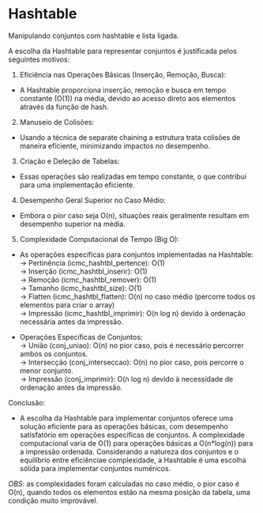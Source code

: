 # Hashtable
Manipulando conjuntos com hashtable e lista ligada.

A escolha da Hashtable para representar conjuntos é justificada pelos seguintes motivos:

1. Eficiência nas Operações Básicas (Inserção, Remoção, Busca): 
- A Hashtable proporciona inserção, remoção e busca em tempo constante (O(1)) na média, devido ao acesso direto aos elementos através da função de hash.

2. Manuseio de Colisões: 
- Usando a técnica de separate chaining a estrutura trata colisões de maneira eficiente, minimizando impactos no desempenho.

3. Criação e Deleção de Tabelas: 
- Essas operações são realizadas em tempo constante, o que contribui para uma implementação eficiente.

4. Desempenho Geral Superior no Caso Médio: 
- Embora o pior caso seja O(n), situações reais geralmente resultam em desempenho superior na média.

5. Complexidade Computacional de Tempo (Big O):
- As operações específicas para conjuntos implementadas na Hashtable: <br/>
-> Pertinência (icmc_hashtbl_pertence): O(1) <br/>
-> Inserção (icmc_hashtbl_inserir): O(1) <br/>
-> Remoção (icmc_hashtbl_remover): O(1) <br/>
-> Tamanho (icmc_hashtbl_size): O(1) <br/>
-> Flatten (icmc_hashtbl_flatten): O(n) no caso médio (percorre todos os elementos para criar o array) <br/>
-> Impressão (icmc_hashtbl_imprimir): O(n log n) devido à ordenação necessária antes da impressão.

- Operações Específicas de Conjuntos: <br/>
-> União (conj_uniao): O(n) no pior caso, pois é necessário percorrer ambos os conjuntos. <br/>
-> Intersecção (conj_interseccao): O(n) no pior caso, pois percorre o menor conjunto. <br/>
-> Impressão (conj_imprimir): O(n log n) devido à necessidade de ordenação antes da impressão. <br/>

Conclusão: <br/>
- A escolha da Hashtable para implementar conjuntos oferece uma solução eficiente para as operações básicas, com desempenho satisfatório em operações específicas de conjuntos. A complexidade computacional varia de O(1) para operações básicas a O(n*log(n)) para a impressão ordenada. Considerando a natureza dos conjuntos e o equilíbrio entre eficiênciae complexidade, a Hashtable é uma escolha sólida para implementar conjuntos numéricos.

_OBS_: as complexidades foram calculadas no caso médio, o pior caso é O(n), quando todos os elementos estão na mesma posição da tabela, uma condição muito improvável.

